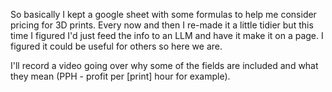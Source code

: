 So basically I kept a google sheet with some formulas to help me consider pricing for 3D prints. Every now and then I re-made it a little tidier but this time I figured I'd just feed the info to an LLM and have it make it on a page. I figured it could be useful for others so here we are.

I'll record a video going over why some of the fields are included and what they mean (PPH - profit per [print] hour for example).

